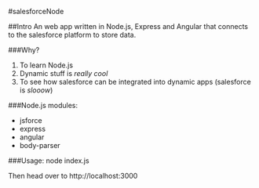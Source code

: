 #salesforceNode

##Intro
An web app written in Node.js, Express and Angular that connects to the salesforce platform to store data.

###Why?

1. To learn Node.js
2. Dynamic stuff is *really cool*
3. To see how salesforce can be integrated into dynamic apps (salesforce is *slooow*)

###Node.js modules:
* jsforce
* express
* angular
* body-parser

###Usage:
	node index.js

Then head over to http://localhost:3000